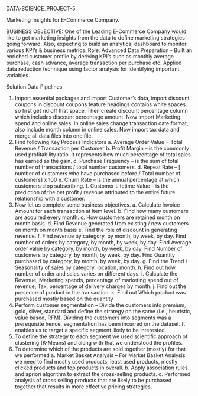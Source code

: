 DATA-SCIENCE_PROJECT-5

Marketing Insights for E-Commerce Company.

BUSINESS OBJECTIVE: One of the Leading E-Commerce Company would like to get marketing insights from the data to define marketing strategies going forward. Also, expecting to build an analytical dashboard to monitor various KPI’s & business metrics. Role: Advanced Data Preparation - Built an enriched customer profile by deriving KPI’s such as monthly average purchase, cash advance, average transaction per purchase etc. Applied data reduction technique using factor analysis for identifying important variables.

Solution Data Pipelines

1.	Import essential packages and import Customer’s data, import discount coupons in discount coupons feature headings contains white spaces so first get rid off that space. Then create discount percentage column which includes discount percentage amount. Now import Marketing spend and online sales. In online sales change transaction date format, also include month column in online sales. Now import tax data and merge all data files into one file.
2.	Find following Key Process Indicators 
a.	Average Order Value = Total Revenue / Transaction per Customer 
b.	Profit Margin – is the commonly used profitability ratio. It represents how much percentage of total sales has earned as the gain.
c.	Purchase Frequency – is the sum of total number of transactions / total number customers.
d.	Repeat Rate – [ number of customers who have purchased before / Total number of customers] x 100
e.	Churn Rate – is the annual percentage at which customers stop subscribing.
f.	Customer Lifetime Value – is the prediction of the net profit / revenue attributed to the entire future relationship with a customer.
3.	Now let us complete some business objectives. 
a.	Calculate Invoice Amount for each transaction at item level.
b.	Find how many customers are acquired every month.
c.	How customers are retained month on month basis.
d.	Find Revenue generated from existing / new customers on month on month basis
e.	Find the role of discount in generating revenue.
f.	Find revenue by category, by month, by week, by day. Find number of orders by category, by month, by week, by day. Find Average order value by category, by month, by week, by day. Find Number of customers by category, by month, by week, by day. Find Quantity purchased by category, by month, by week, by day.
g.	Find the Trend / Seasonality of sales by category, location, month.
h.	Find out how number of order and sales varies on different days.
i.	Calculate the Revenue, Marketing spends, percentage of marketing spend out of revenue, Tax, percentage of delivery charges by month.
j.	Find out the presence of product in the transaction.
k.	Find out Which product was purchased mostly based on the quantity
4.	Perform customer segmentation – Divide the customers into premium, gold, silver, standard and define the strategy on the same (i.e., heuristic, value based, RFM).
Dividing the customers into segments was a prerequisite hence, segmentation has been incurred on the dataset. It enables us to target a specific segment likely to be interested.
5.	To define the strategy to each segment we used scientific approach of clustering (K-Means) and along with that we understood the profiles.
6.	To determine which of the products are sold together (mostly) for that we performed
a.	Market Basket Analysis – For Market Basket Analysis we need to find mostly used products, least used products, mostly clicked products and top products in overall.
b.	Apply association rules and apriori algorithm to extract the cross-selling products.
c.	Performed analysis of cross selling products that are likely to be purchased together that results in more effective pricing strategies.
